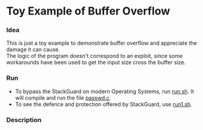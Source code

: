 # Toy Example of Buffer Overflow

### Idea
This is just a toy example to demonstrate buffer overflow and appreciate the damage it can cause.  
The logic of the program doesn't correspond to an exploit, since some workarounds have been used to get the  input size cross the buffer size.  

### Run
- To bypass the StackGuard on modern Operating Systems, run [run.sh](run.sh). It will compile and run the file [passwd.c](passwd.c). 
- To see the defence and protection offered by StackGuard, use [run1.sh](run1.sh).

### Description  
